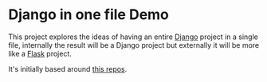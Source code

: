 # Django in one file Demo
This project explores the ideas of having an entire [Django](https://www.djangoproject.com/) project in a single file, internally the result will be a Django project but externally it will be more like a [Flask](https://flask.palletsprojects.com/en/3.0.x/) project. 

It's initially based around [this repos](https://github.com/radiac/nanodjango).

